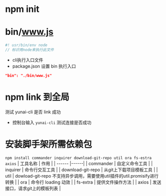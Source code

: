 # npm init

# bin/www.js 
```js
#! usr/bin/env node
// 标识用node来执行此文件
```
- cli执行入口文件
- package.json 设置 bin 执行入口
```json
"bin": "./bin/www.js"
```

# npm link 到全局
测试 yunai-cli 是否 link 成功
- 控制台输入 `yunai-cli` 测试连接是否成功

# 安装脚手架所需依赖包
`npm install commander inquirer download-git-repo util ora fs-estra axios`
|  工具名称 | 作用 |
|  ------    |------|
|  commander | 自定义命令工具 |
|  inquirer  | 命令行交互工具 |
| download-git-repo | 从git上下载项目模板工具 |
|   util     | dowload-git-repo 不支持异步调用，需要使用util插件的util.promisify进行转换 |
|   ora      | 命令行 loading 动效  |
|   fs-extra | 提供文件操作方法  |
|   axios    | 发送接口，请求git上的模板列表  |

